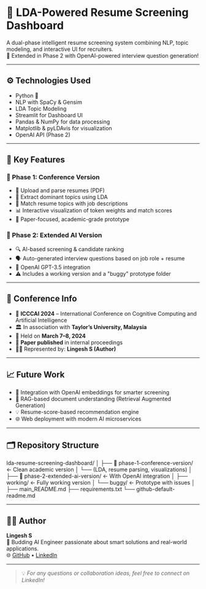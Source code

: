 # 📄 LDA-Powered Resume Screening Dashboard

A dual-phase intelligent resume screening system combining NLP, topic modeling, and interactive UI for recruiters.  
🚀 Extended in Phase 2 with OpenAI-powered interview question generation!

---

## ⚙ Technologies Used

- Python 🐍  
- NLP with SpaCy & Gensim  
- LDA Topic Modeling  
- Streamlit for Dashboard UI  
- Pandas & NumPy for data processing  
- Matplotlib & pyLDAvis for visualization  
- OpenAI API (Phase 2)

---

## 🚀 Key Features

### 🧪 Phase 1: Conference Version
- 📄 Upload and parse resumes (PDF)
- 🧠 Extract dominant topics using LDA
- 🧩 Match resume topics with job descriptions
- 📊 Interactive visualization of token weights and match scores
- 📂 Paper-focused, academic-grade prototype

### 🤖 Phase 2: Extended AI Version
- 🔍 AI-based screening & candidate ranking
- 🗣️ Auto-generated interview questions based on job role + resume
- 🔌 OpenAI GPT-3.5 integration
- ⚠️ Includes a working version and a "buggy" prototype folder

---

## 📘 Conference Info

- 📍 **ICCCAI 2024** – International Conference on Cognitive Computing and Artificial Intelligence  
- 🏛 In association with **Taylor’s University, Malaysia**
- 📅 Held on **March 7–8, 2024**
- 📄 **Paper published** in internal proceedings
- 👨‍🎓 Represented by: **Lingesh S (Author)**

---

## 📈 Future Work

- 🔌 Integration with OpenAI embeddings for smarter screening
- 🧠 RAG-based document understanding (Retrieval Augmented Generation)
- 💡 Resume-score-based recommendation engine
- 🌐 Web deployment with modern AI microservices

---

## 🗂 Repository Structure

lda-resume-screening-dashboard/
│
├── 📁 phase-1-conference-version/ ← Clean academic version
│ └── (LDA, resume parsing, visualizations)
│
├── 📁 phase-2-extended-ai-version/ ← With OpenAI integration
│ ├── working/ ← Fully working version
│ └── buggy/ ← Prototype with issues
│
├── main_README.md
├── requirements.txt
└── github-default-readme.md


---

## 👨‍💻 Author

**Lingesh S**  
📍 Budding AI Engineer passionate about smart solutions and real-world applications.  
🌐 [GitHub](https://github.com/Lingesh-S) • [LinkedIn](https://linkedin.com/in/lingesh-s29)

---

> 💡 *For any questions or collaboration ideas, feel free to connect on LinkedIn!*
